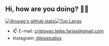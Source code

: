 ## Hi, how are you doing? 👋😃
[![Anurag's github stats](https://github-readme-stats.vercel.app/api?username=CristovoXDGM&show_icons=true&hide=java&theme=dracula&repo=github-readme-stats)](https://github.com/CristovoXDGM/github-readme-stats)[![Top Langs](https://github-readme-stats.vercel.app/api/top-langs/?username=CristovoXDGM&show_icons=true&theme=dracula&hide=c%23&java)](https://github.com/CristovoXDGM/github-readme-stats)
 
- 📫 E-mail: <a href="mailto:cristovao.teles.farias@gmail.com"> cristovao.teles.farias@gmail.com </a>
- Instagram:<a href="https://www.instagram.com/kiustudios/"> @kiustudios </a>
 
 
 

 
 

 
 
